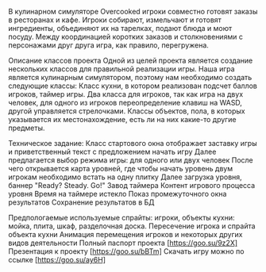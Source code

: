 В кулинарном симуляторе Overcooked игроки совместно готовят заказы в ресторанах и кафе. Игроки собирают, измельчают и готовят ингредиенты, объединяют их на тарелках, подают блюда и моют посуду. Между координацией коротких заказов и столкновениями с персонажами друг друга игра, как правило, перегружена.

Описание классов проекта Одной из целей проекта является создание нескольких классов для правильной реализации игры. Наша игра является кулинарным симулятором, поэтому нам необходимо создать следующие классы: Класс кухни, в котором реализован подсчет баллов игроков, таймер игры. Два класса для игроков, так как игра на двух человек, для одного из игроков переопределение клавиш на WASD, другой управляется стрелочками. Классы объектов, пола, в которых указывается их местонахождение, есть ли на них какие-то другие предметы.

Техническое задание: Класс стартового окна отображает заставку игры и приветственный текст с предложением начать игру Далее предлагается выбор режима игры: для одного или двух человек После чего открывается карта уровней, где чтобы начать уровень двум игрокам необходимо встать на одну плитку Далее загрузка уровня, баннер "Ready? Steady. Go!" Завод таймера Контент игрового процесса уровня Время на таймере истекло Показ промежуточного окна результатов Сохранение результатов в БД

Предпологаемые используемые спрайты: игроки, объекты кухни: мойка, плита, шкаф, разделочная доска. Пересечение игрока и спрайта объекта кухни Анимация перемещения игроков и некоторых других видов деятельности Полный паспорт проекта [https://goo.su/9z2X] Презентация к проекту [https://goo.su/bBTm] Скачать игру можно по ссылке [https://goo.su/ay6H]

